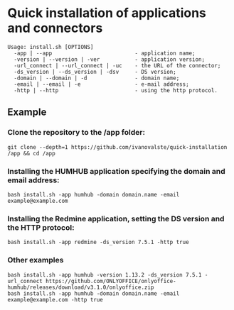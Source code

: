 # Quick installation of applications and connectors
    Usage: install.sh [OPTIONS]
      -app | --app                          - application name;
      -version | --version | -ver           - application version;
      -url_connect | --url_connect | -uc    - the URL of the connector;
      -ds_version | --ds_version | -dsv     - DS version;
      -domain | --domain | -d               - domain name;
      -email | --email | -e                 - e-mail address;
      -http | --http                        - using the http protocol.

## Example
### Clone the repository to the /app folder:
    git clone --depth=1 https://github.com/ivanovalste/quick-installation /app && cd /app
### Installing the HUMHUB application specifying the domain and email address:
	bash install.sh -app humhub -domain domain.name -email example@example.com
### Installing the Redmine application, setting the DS version and the HTTP protocol:
    bash install.sh -app redmine -ds_version 7.5.1 -http true
### Other examples
    bash install.sh -app humhub -version 1.13.2 -ds_version 7.5.1 -url_connect https://github.com/ONLYOFFICE/onlyoffice-humhub/releases/download/v3.1.0/onlyoffice.zip
    bash install.sh -app humhub -domain domain.name -email example@example.com -http true

